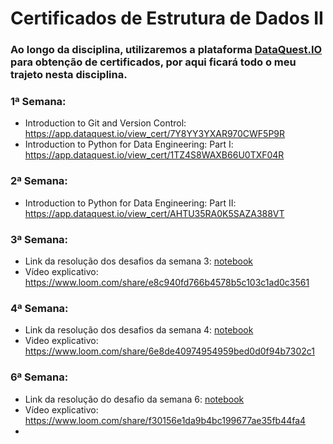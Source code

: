 # Certificados de Estrutura de Dados II

### Ao longo da disciplina, utilizaremos a plataforma [DataQuest.IO](https://www.dataquest.io/) para obtenção de certificados, por aqui ficará todo o meu trajeto nesta disciplina.

### 1ª Semana:
  
  * Introduction to Git and Version Control: <https://app.dataquest.io/view_cert/7Y8YY3YXAR970CWF5P9R>
  * Introduction to Python for Data Engineering: Part I: <https://app.dataquest.io/view_cert/1TZ4S8WAXB66U0TXF04R>

### 2ª Semana:
  
  * Introduction to Python for Data Engineering: Part II: <https://app.dataquest.io/view_cert/AHTU35RA0K5SAZA388VT>

### 3ª Semana:
  
  * Link da resolução dos desafios da semana 3: [notebook](https://github.com/PabloDurkheim/Estrutura-de-dados-II/blob/main/Semana_3/Code_Interview_Linked_Queue_Stacks.ipynb)
  * Vídeo explicativo: <https://www.loom.com/share/e8c940fd766b4578b5c103c1ad0c3561>

### 4ª Semana:
  * Link da resolução dos desafios da semana 4: [notebook](https://github.com/PabloDurkheim/Estrutura-de-dados-II/blob/main/Semana_4/Semana4.ipynb)
  * Video explicativo: <https://www.loom.com/share/6e8de40974954959bed0d0f94b7302c1>
  
### 6ª Semana:
  * Link da resolução do desafio da semana 6: [notebook](https://github.com/PabloDurkheim/Estrutura-de-dados-II/blob/main/Semana_6/Semana6.ipynb)
  * Vídeo explicativo: <https://www.loom.com/share/f30156e1da9b4bc199677ae35fb44fa4>
  *
